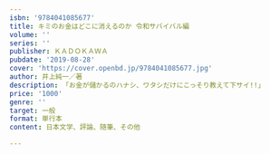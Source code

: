 ```yaml
---
isbn: '9784041085677'
title: キミのお金はどこに消えるのか 令和サバイバル編
volume: ''
series: ''
publisher: ＫＡＤＯＫＡＷＡ
pubdate: '2019-08-28'
cover: 'https://cover.openbd.jp/9784041085677.jpg'
author: 井上純一／著
description: 「お金が儲かるのハナシ、ワタシだけにこっそり教えて下サイ!!」
price: '1000'
genre: ''
target: 一般
format: 単行本
content: 日本文学、評論、随筆、その他

---
```

